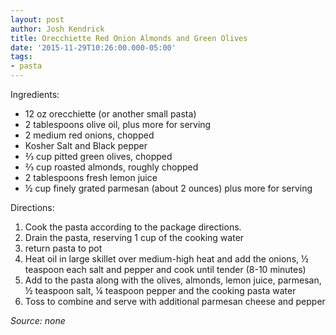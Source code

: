 ```yaml
---
layout: post
author: Josh Kendrick
title: Orecchiette Red Onion Almonds and Green Olives
date: '2015-11-29T10:26:00.000-05:00'
tags:
- pasta
---
```


Ingredients:
* 12 oz orecchiette (or another small pasta)
* 2 tablespoons olive oil, plus more for serving
* 2 medium red onions, chopped
* Kosher Salt and Black pepper
* ⅔ cup pitted green olives, chopped
* ⅔ cup roasted almonds, roughly chopped
* 2 tablespoons fresh lemon juice
* ½ cup finely grated parmesan (about 2 ounces) plus more for serving

Directions:
1. Cook the pasta according to the package directions. 
2. Drain the pasta, reserving 1 cup of the cooking water 
3. return pasta to pot
4. Heat oil in large skillet over medium-high heat and add the onions, ½ teaspoon each salt and pepper and cook until tender (8-10 minutes) 
5. Add to the pasta along with the olives, almonds, lemon juice, parmesan, ½ teaspoon salt, ¼ teaspoon pepper and the cooking pasta water
6. Toss to combine and serve with additional parmesan cheese and pepper

*Source: none*